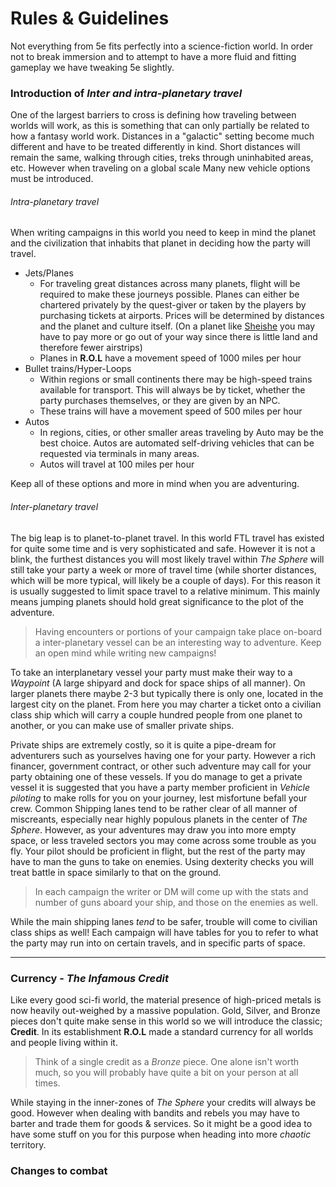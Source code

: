 # Rules & Guidelines

Not everything from 5e fits perfectly into a science-fiction world. In order not to break immersion and to attempt to have a more fluid and fitting gameplay we have tweaking 5e slightly.

### Introduction of *Inter and intra-planetary travel*

One of the largest barriers to cross is defining how traveling between worlds will work, as this is something that can only partially be related to how a fantasy world work. Distances in a "galactic" setting become much different and have to be treated differently in kind. Short distances will remain the same, walking through cities, treks through uninhabited areas, etc. However when traveling on a global scale Many new vehicle options must be introduced.

###### Intra-planetary travel

When writing campaigns in this world you need to keep in mind the planet and the civilization that inhabits that planet in deciding how the party will travel. 

- Jets/Planes
  - For traveling great distances across many planets, flight will be required to make these journeys possible. Planes can either be chartered privately by the quest-giver or taken by the players by purchasing tickets at airports. Prices will be determined by distances and the planet and culture itself. (On a planet like <u>Sheishe</u> you may have to pay more or go out of your way since there is little land and therefore fewer airstrips)
  - Planes in **R.O.L** have a movement speed of 1000 miles per hour
- Bullet trains/Hyper-Loops
  - Within regions or small continents there may be high-speed trains available for transport. This will always be by ticket, whether the party purchases themselves, or they are given by an NPC.
  - These trains will have a movement speed of 500 miles per hour
- Autos
  - In regions, cities, or other smaller areas traveling by Auto may be the best choice. Autos are automated self-driving vehicles that can be requested via terminals in many areas.
  - Autos will travel at 100 miles per hour

Keep all of these options and more in mind when you are adventuring.

###### Inter-planetary travel

The big leap is to planet-to-planet travel. In this world FTL travel has existed for quite some time and is very sophisticated and safe. However it is not a blink, the furthest distances you will most likely travel within *The Sphere* will still take your party a week or more of travel time (while shorter distances, which will be more typical, will likely be a couple of days). For this reason it is usually suggested to limit space travel to a relative minimum. This mainly means jumping planets should hold great significance to the plot of the adventure.

> Having encounters or portions of your campaign take place on-board a inter-planetary vessel can be an interesting way to adventure. Keep an open mind while writing new campaigns!

To take an interplanetary vessel your party must make their way to a *Waypoint* (A large shipyard and dock for space ships of all manner). On larger planets there maybe 2-3 but typically there is only one, located in the largest city on the planet. From here you may charter a ticket onto a civilian class ship which will carry a couple hundred people from one planet to another, or you can make use of smaller private ships.

Private ships are extremely costly, so it is quite a pipe-dream for adventurers such as yourselves having one for your party. However a rich financer, government contract, or other such adventure may call for your party obtaining one of these vessels. If you do manage to get a private vessel it is suggested that you have a party member proficient in *Vehicle piloting* to make rolls for you on your journey, lest misfortune befall your crew.  Common Shipping lanes tend to be rather clear of all manner of miscreants, especially near highly populous planets in the center of *The Sphere*. However, as your adventures may draw you into more empty space, or less traveled sectors you may come across some trouble as you fly. Your pilot should be proficient in flight, but the rest of the party may have to man the guns to take on enemies. Using dexterity checks you will treat battle in space similarly to that on the ground. 

> In each campaign the writer or DM will come up with the stats and number of guns aboard your ship, and those on the enemies as well.

While the main shipping lanes *tend* to be safer, trouble will come to civilian class ships as well! Each campaign will have tables for you to refer to what the party may run into on certain travels, and in specific parts of space.

---



### Currency - *The Infamous Credit*

Like every good sci-fi world, the material presence of high-priced metals is now heavily out-weighed by a massive population. Gold, Silver, and Bronze pieces don't quite make sense in this world so we will introduce the classic; **Credit**. In its establishment **R.O.L** made a standard currency for all worlds and people living within it.

> Think of a single credit as a *Bronze* piece. One alone isn't worth much, so you will probably have quite a bit on your person at all times.

While staying in the inner-zones of *The Sphere* your credits will always be good. However when dealing with bandits and rebels you may have to barter and trade them for goods & services. So it might be a good idea to have some stuff on you for this purpose when heading into more *chaotic* territory.



### Changes to combat 

